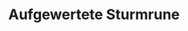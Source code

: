 ---
title: Aufgewertete Sturmrune
school: Sturm
rank: "2"
card dicription: Eine magische Rune
auctionable: Ja
tradeable: Ja
sell price:
tags:
  - Materialien
  - Rune
---
